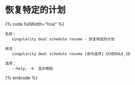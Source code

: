 # 恢复特定的计划

{% code fullWidth="true" %}
```
名称：
   singularity deal schedule resume - 恢复特定的计划

用法：
   singularity deal schedule resume [命令选项] SCHEDULE_ID

选项：
   --help, -h  显示帮助
```
{% endcode %}